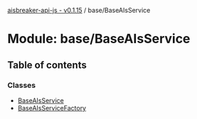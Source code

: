 [aisbreaker-api-js - v0.1.15](../README.md) / base/BaseAIsService

# Module: base/BaseAIsService

## Table of contents

### Classes

- [BaseAIsService](../classes/base_BaseAIsService.BaseAIsService.md)
- [BaseAIsServiceFactory](../classes/base_BaseAIsService.BaseAIsServiceFactory.md)
